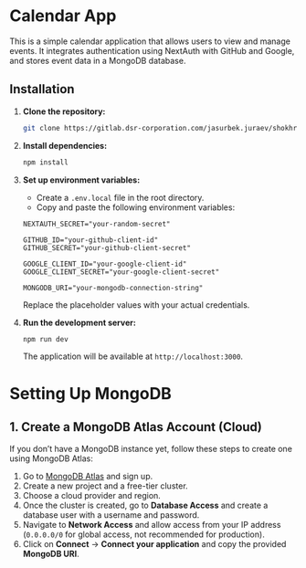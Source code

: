 # Calendar App

This is a simple calendar application that allows users to view and manage events. It integrates authentication using NextAuth with GitHub and Google, and stores event data in a MongoDB database.

## Installation

1. **Clone the repository:**

   ```sh
   git clone https://gitlab.dsr-corporation.com/jasurbek.juraev/shokhrukh-karimov-calendar-events
   ```

2. **Install dependencies:**

   ```sh
   npm install
   ```

3. **Set up environment variables:**

   - Create a `.env.local` file in the root directory.
   - Copy and paste the following environment variables:

   ```env
   NEXTAUTH_SECRET="your-random-secret"

   GITHUB_ID="your-github-client-id"
   GITHUB_SECRET="your-github-client-secret"

   GOOGLE_CLIENT_ID="your-google-client-id"
   GOOGLE_CLIENT_SECRET="your-google-client-secret"

   MONGODB_URI="your-mongodb-connection-string"
   ```

   Replace the placeholder values with your actual credentials.

4. **Run the development server:**

   ```sh
   npm run dev
   ```

   The application will be available at `http://localhost:3000`.

# Setting Up MongoDB

## 1. Create a MongoDB Atlas Account (Cloud)

If you don’t have a MongoDB instance yet, follow these steps to create one using MongoDB Atlas:

1. Go to [MongoDB Atlas](https://www.mongodb.com/atlas) and sign up.
2. Create a new project and a free-tier cluster.
3. Choose a cloud provider and region.
4. Once the cluster is created, go to **Database Access** and create a database user with a username and password.
5. Navigate to **Network Access** and allow access from your IP address (`0.0.0.0/0` for global access, not recommended for production).
6. Click on **Connect** → **Connect your application** and copy the provided **MongoDB URI**.
